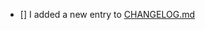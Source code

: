 - [] I added a new entry to [CHANGELOG.md](https://github.com/clojure-lsp/clojure-lsp/blob/master/CHANGELOG.md)
